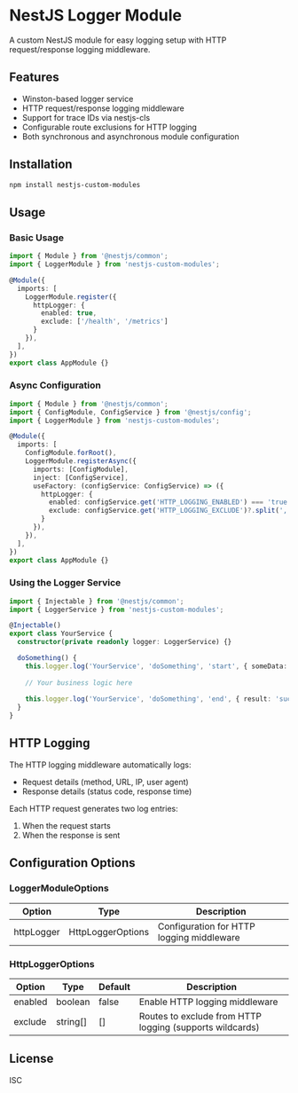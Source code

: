 # NestJS Logger Module

A custom NestJS module for easy logging setup with HTTP request/response logging middleware.

## Features

- Winston-based logger service
- HTTP request/response logging middleware
- Support for trace IDs via nestjs-cls
- Configurable route exclusions for HTTP logging
- Both synchronous and asynchronous module configuration

## Installation

```bash
npm install nestjs-custom-modules
```

## Usage

### Basic Usage

```typescript
import { Module } from '@nestjs/common';
import { LoggerModule } from 'nestjs-custom-modules';

@Module({
  imports: [
    LoggerModule.register({
      httpLogger: {
        enabled: true,
        exclude: ['/health', '/metrics']
      }
    }),
  ],
})
export class AppModule {}
```

### Async Configuration

```typescript
import { Module } from '@nestjs/common';
import { ConfigModule, ConfigService } from '@nestjs/config';
import { LoggerModule } from 'nestjs-custom-modules';

@Module({
  imports: [
    ConfigModule.forRoot(),
    LoggerModule.registerAsync({
      imports: [ConfigModule],
      inject: [ConfigService],
      useFactory: (configService: ConfigService) => ({
        httpLogger: {
          enabled: configService.get('HTTP_LOGGING_ENABLED') === 'true',
          exclude: configService.get('HTTP_LOGGING_EXCLUDE')?.split(',') || []
        }
      }),
    }),
  ],
})
export class AppModule {}
```

### Using the Logger Service

```typescript
import { Injectable } from '@nestjs/common';
import { LoggerService } from 'nestjs-custom-modules';

@Injectable()
export class YourService {
  constructor(private readonly logger: LoggerService) {}

  doSomething() {
    this.logger.log('YourService', 'doSomething', 'start', { someData: 'value' });
    
    // Your business logic here
    
    this.logger.log('YourService', 'doSomething', 'end', { result: 'success' });
  }
}
```

## HTTP Logging

The HTTP logging middleware automatically logs:

- Request details (method, URL, IP, user agent)
- Response details (status code, response time)

Each HTTP request generates two log entries:
1. When the request starts
2. When the response is sent

## Configuration Options

### LoggerModuleOptions

| Option | Type | Description |
|--------|------|-------------|
| httpLogger | HttpLoggerOptions | Configuration for HTTP logging middleware |

### HttpLoggerOptions

| Option | Type | Default | Description |
|--------|------|---------|-------------|
| enabled | boolean | false | Enable HTTP logging middleware |
| exclude | string[] | [] | Routes to exclude from HTTP logging (supports wildcards) |

## License

ISC
